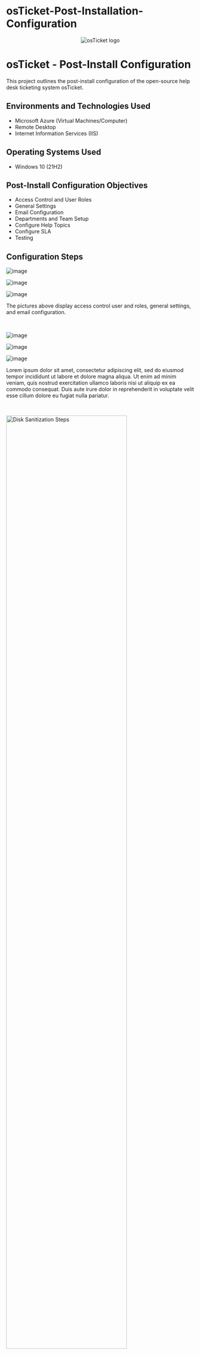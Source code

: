 # osTicket-Post-Installation-Configuration
<p align="center">
<img src="https://i.imgur.com/Clzj7Xs.png" alt="osTicket logo"/>
</p>

<h1>osTicket - Post-Install Configuration</h1>
This project outlines the post-install configuration of the open-source help desk ticketing system osTicket.<br />



<h2>Environments and Technologies Used</h2>

- Microsoft Azure (Virtual Machines/Computer)
- Remote Desktop
- Internet Information Services (IIS)

<h2>Operating Systems Used </h2>

- Windows 10</b> (21H2)

<h2>Post-Install Configuration Objectives</h2>

- Access Control and User Roles
- General Settings
- Email Configuration
- Departments and Team Setup 
- Configure Help Topics
- Configure SLA
- Testing
<h2>Configuration Steps</h2>

<p>

![image](https://github.com/DabneyV/osTicket-Post-Installation-Configuration/assets/148362429/920e557b-ec2b-4eb5-8e69-d0efa2ec5630)

![image](https://github.com/DabneyV/osTicket-Post-Installation-Configuration/assets/148362429/90508617-d189-459e-b0cf-1eb1e3705995)

![image](https://github.com/DabneyV/osTicket-Post-Installation-Configuration/assets/148362429/00c446db-faab-42cf-b2f6-d5d8dbe50293)


</p>
<p>
The pictures above display access control user and roles, general settings, and email configuration.
</p>
<br />

<p>
  
![image](https://github.com/DabneyV/osTicket-Post-Installation-Configuration/assets/148362429/4ce608b5-b2d3-418b-82ea-f55b53579b27)

![image](https://github.com/DabneyV/osTicket-Post-Installation-Configuration/assets/148362429/1aed154d-3781-44cd-87d9-125d5ebaf8ef)

![image](https://github.com/DabneyV/osTicket-Post-Installation-Configuration/assets/148362429/6cc47f88-0c49-4c89-a7f1-ae15ad90c370)

</p>
<p>
Lorem ipsum dolor sit amet, consectetur adipiscing elit, sed do eiusmod tempor incididunt ut labore et dolore magna aliqua. Ut enim ad minim veniam, quis nostrud exercitation ullamco laboris nisi ut aliquip ex ea commodo consequat. Duis aute irure dolor in reprehenderit in voluptate velit esse cillum dolore eu fugiat nulla pariatur.
</p>
<br />

<p>
<img src="https://i.imgur.com/DJmEXEB.png" height="80%" width="80%" alt="Disk Sanitization Steps"/>
</p>
<p>
Lorem ipsum dolor sit amet, consectetur adipiscing elit, sed do eiusmod tempor incididunt ut labore et dolore magna aliqua. Ut enim ad minim veniam, quis nostrud exercitation ullamco laboris nisi ut aliquip ex ea commodo consequat. Duis aute irure dolor in reprehenderit in voluptate velit esse cillum dolore eu fugiat nulla pariatur.
</p>
<br />
